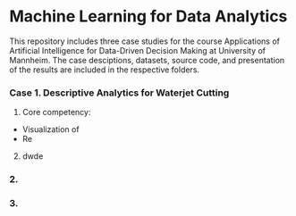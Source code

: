 # Machine Learning for Data Analytics
This repository includes three case studies for the course Applications of Artificial Intelligence for Data-Driven Decision Making at University of Mannheim. The case desciptions, datasets, source code, and presentation of the results are included in the respective folders.

### Case 1. Descriptive Analytics for Waterjet Cutting
1. Core competency: 
- Visualization of
- Re 
2. dwde

### 2. 

### 3. 

